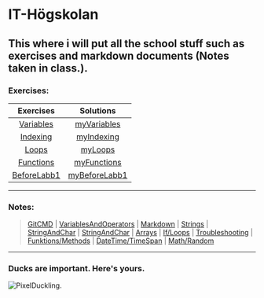 # IT-Högskolan

## This where i will put all the school stuff such as exercises and markdown documents (Notes taken in class.).

### Exercises: 
| Exercises | Solutions |
| :-: | :-: |
| [Variables](https://github.com/everyloop/NET24-Csharp/blob/master/Exercises/Variabler.md) | [myVariables](https://github.com/Slides12/ITHS/tree/main/ConsoleApp/Variables) |
| [Indexing](https://github.com/everyloop/NET24-Csharp/blob/master/Exercises/Indexering.md)   | [myIndexing](https://github.com/Slides12/ITHS/tree/main/ConsoleApp/Indexering) |
| [Loops](https://github.com/everyloop/NET24-Csharp/blob/master/Exercises/Loopar.md)     | [myLoops](https://github.com/Slides12/ITHS/tree/main/ConsoleApp/Loopar)  |
| [Functions](https://github.com/everyloop/NET24-Csharp/blob/master/Exercises/Funktioner.md)   | [myFunctions](https://github.com/Slides12/ITHS/tree/main/ConsoleApp/Funktioner) |
| [BeforeLabb1](https://github.com/everyloop/NET24-Csharp/blob/master/Exercises/F%C3%B6rberedelse%C3%B6vningar_Labb1.md)   | [myBeforeLabb1](https://github.com/Slides12/ITHS/tree/main/ConsoleApp/F%C3%B6rberedelseInf%C3%B6rLabb) |

----------------------

### Notes: 


> [GitCMD](https://github.com/Slides12/ITHS/blob/main/Markdown/Github%20commands.md) | [VariablesAndOperators](https://github.com/Slides12/ITHS/blob/main/Markdown/C%23%20variablerNoperation.md) | [Markdown](https://github.com/Slides12/ITHS/blob/main/Markdown/Markdown.md) | [Strings](https://github.com/Slides12/ITHS/blob/main/Markdown/Strings.md) | [StringAndChar](https://github.com/Slides12/ITHS/blob/main/Markdown/String%20and%20Char.md) | [StringAndChar](https://github.com/Slides12/ITHS/blob/main/Markdown/String%20and%20Char.md) | [Arrays](https://github.com/Slides12/ITHS/blob/main/Markdown/Arrays.md) |  [If/Loops](https://github.com/Slides12/ITHS/blob/main/Markdown/If%20Loop.md) | [Troubleshooting](https://github.com/Slides12/ITHS/blob/main/Markdown/Fels%C3%B6kning.md) | [Funktions/Methods](https://github.com/Slides12/ITHS/blob/main/Markdown/FunktionerNMetoder.md) | [DateTime/TimeSpan](https://github.com/Slides12/ITHS/blob/main/Markdown/DateTime%20and%20Timspan.md) | [Math/Random](https://github.com/Slides12/ITHS/blob/main/Markdown/Math%20and%20Random.md)


  
  



-----------------------------------
### Ducks are important. Here's yours.


<picture>
  <source media="(prefers-color-scheme: dark)" srcset="PixelDuck.png">
  <img alt="PixelDuckling." >
</picture>